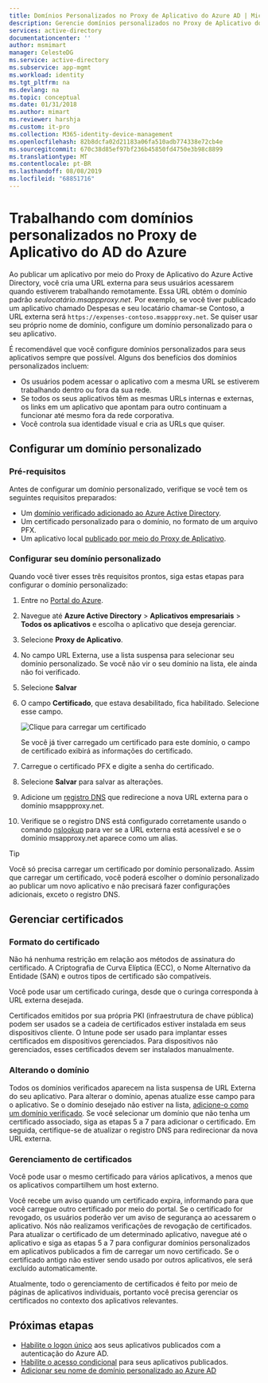 ```yaml
---
title: Domínios Personalizados no Proxy de Aplicativo do Azure AD | Microsoft Docs
description: Gerencie domínios personalizados no Proxy de Aplicativo do Azure AD para que a URL do aplicativo seja a mesma, independentemente de onde os usuários a acessam.
services: active-directory
documentationcenter: ''
author: msmimart
manager: CelesteDG
ms.service: active-directory
ms.subservice: app-mgmt
ms.workload: identity
ms.tgt_pltfrm: na
ms.devlang: na
ms.topic: conceptual
ms.date: 01/31/2018
ms.author: mimart
ms.reviewer: harshja
ms.custom: it-pro
ms.collection: M365-identity-device-management
ms.openlocfilehash: 82b8dcfa02d21183a06fa510adb774338e72cb4e
ms.sourcegitcommit: 670c38d85ef97bf236b45850fd4750e3b98c8899
ms.translationtype: MT
ms.contentlocale: pt-BR
ms.lasthandoff: 08/08/2019
ms.locfileid: "68851716"
---
```

# <a name="working-with-custom-domains-in-azure-ad-application-proxy"></a>Trabalhando com domínios personalizados no Proxy de Aplicativo do AD do Azure

Ao publicar um aplicativo por meio do Proxy de Aplicativo do Azure Active Directory, você cria uma URL externa para seus usuários acessarem quando estiverem trabalhando remotamente. Essa URL obtém o domínio padrão *seulocatário.msappproxy.net*. Por exemplo, se você tiver publicado um aplicativo chamado Despesas e seu locatário chamar-se Contoso, a URL externa será `https://expenses-contoso.msappproxy.net`. Se quiser usar seu próprio nome de domínio, configure um domínio personalizado para o seu aplicativo. 

É recomendável que você configure domínios personalizados para seus aplicativos sempre que possível. Alguns dos benefícios dos domínios personalizados incluem:

- Os usuários podem acessar o aplicativo com a mesma URL se estiverem trabalhando dentro ou fora da sua rede.
- Se todos os seus aplicativos têm as mesmas URLs internas e externas, os links em um aplicativo que apontam para outro continuam a funcionar até mesmo fora da rede corporativa. 
- Você controla sua identidade visual e cria as URLs que quiser. 


## <a name="configure-a-custom-domain"></a>Configurar um domínio personalizado

### <a name="prerequisites"></a>Pré-requisitos

Antes de configurar um domínio personalizado, verifique se você tem os seguintes requisitos preparados: 
- Um [domínio verificado adicionado ao Azure Active Directory](../fundamentals/add-custom-domain.md).
- Um certificado personalizado para o domínio, no formato de um arquivo PFX. 
- Um aplicativo local [publicado por meio do Proxy de Aplicativo](application-proxy-add-on-premises-application.md).

### <a name="configure-your-custom-domain"></a>Configurar seu domínio personalizado

Quando você tiver esses três requisitos prontos, siga estas etapas para configurar o domínio personalizado:

1. Entre no [Portal do Azure](https://portal.azure.com).
2. Navegue até **Azure Active Directory** > **Aplicativos empresariais** > **Todos os aplicativos** e escolha o aplicativo que deseja gerenciar.
3. Selecione **Proxy de Aplicativo**. 
4. No campo URL Externa, use a lista suspensa para selecionar seu domínio personalizado. Se você não vir o seu domínio na lista, ele ainda não foi verificado. 
5. Selecione **Salvar**
5. O campo **Certificado**, que estava desabilitado, fica habilitado. Selecione esse campo. 

   ![Clique para carregar um certificado](./media/application-proxy-configure-custom-domain/certificate.png)

   Se você já tiver carregado um certificado para este domínio, o campo de certificado exibirá as informações do certificado. 

6. Carregue o certificado PFX e digite a senha do certificado. 
7. Selecione **Salvar** para salvar as alterações. 
8. Adicione um [registro DNS](../../dns/dns-operations-recordsets-portal.md) que redirecione a nova URL externa para o domínio msappproxy.net.
9. Verifique se o registro DNS está configurado corretamente usando o comando [nslookup](https://social.technet.microsoft.com/wiki/contents/articles/29184.nslookup-for-beginners.aspx) para ver se a URL externa está acessível e se o domínio msapproxy.net aparece como um alias.

>[!TIP] 
>Você só precisa carregar um certificado por domínio personalizado. Assim que carregar um certificado, você poderá escolher o domínio personalizado ao publicar um novo aplicativo e não precisará fazer configurações adicionais, exceto o registro DNS. 

## <a name="manage-certificates"></a>Gerenciar certificados

### <a name="certificate-format"></a>Formato do certificado
Não há nenhuma restrição em relação aos métodos de assinatura do certificado. A Criptografia de Curva Elíptica (ECC), o Nome Alternativo da Entidade (SAN) e outros tipos de certificado são compatíveis. 

Você pode usar um certificado curinga, desde que o curinga corresponda à URL externa desejada.

Certificados emitidos por sua própria PKI (infraestrutura de chave pública) podem ser usados se a cadeia de certificados estiver instalada em seus dispositivos cliente. O Intune pode ser usado para implantar esses certificados em dispositivos gerenciados. Para dispositivos não gerenciados, esses certificados devem ser instalados manualmente.

### <a name="changing-the-domain"></a>Alterando o domínio
Todos os domínios verificados aparecem na lista suspensa de URL Externa do seu aplicativo. Para alterar o domínio, apenas atualize esse campo para o aplicativo. Se o domínio desejado não estiver na lista, [adicione-o como um domínio verificado](../fundamentals/add-custom-domain.md). Se você selecionar um domínio que não tenha um certificado associado, siga as etapas 5 a 7 para adicionar o certificado. Em seguida, certifique-se de atualizar o registro DNS para redirecionar da nova URL externa. 

### <a name="certificate-management"></a>Gerenciamento de certificados
Você pode usar o mesmo certificado para vários aplicativos, a menos que os aplicativos compartilhem um host externo. 

Você recebe um aviso quando um certificado expira, informando para que você carregue outro certificado por meio do portal. Se o certificado for revogado, os usuários poderão ver um aviso de segurança ao acessarem o aplicativo. Nós não realizamos verificações de revogação de certificados.  Para atualizar o certificado de um determinado aplicativo, navegue até o aplicativo e siga as etapas 5 a 7 para configurar domínios personalizados em aplicativos publicados a fim de carregar um novo certificado. Se o certificado antigo não estiver sendo usado por outros aplicativos, ele será excluído automaticamente. 

Atualmente, todo o gerenciamento de certificados é feito por meio de páginas de aplicativos individuais, portanto você precisa gerenciar os certificados no contexto dos aplicativos relevantes. 

## <a name="next-steps"></a>Próximas etapas
* [Habilite o logon único](application-proxy-configure-single-sign-on-with-kcd.md) aos seus aplicativos publicados com a autenticação do Azure AD.
* [Habilite o acesso condicional](https://docs.microsoft.com/en-us/azure/active-directory/conditional-access/technical-reference#cloud-apps-assignments) para seus aplicativos publicados.
* [Adicionar seu nome de domínio personalizado ao Azure AD](../fundamentals/add-custom-domain.md)


